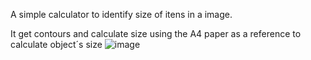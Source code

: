 A simple calculator to identify size of itens in a image.

It get contours and calculate size using the A4 paper as a reference to calculate object´s size
![image](https://github.com/user-attachments/assets/11c5b6cc-a8b6-49c0-9612-c5c1241c92e0)

